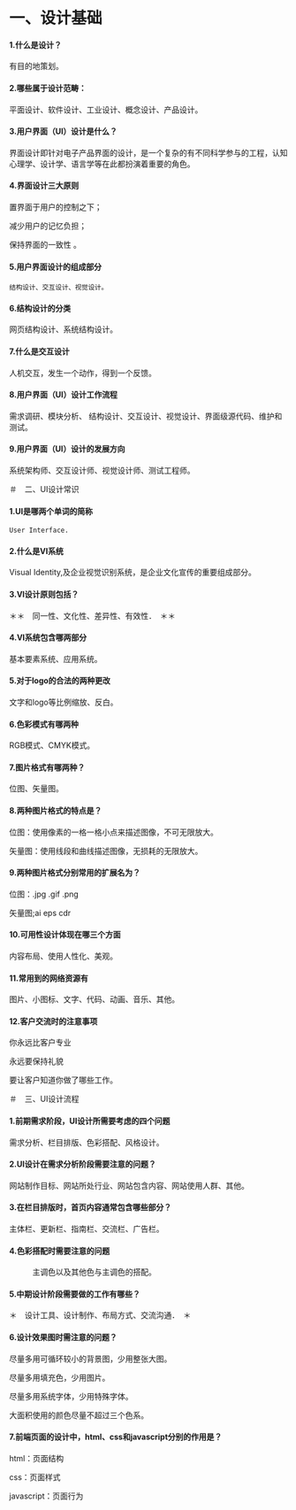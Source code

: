 # 一、设计基础

#### 1.什么是设计？

有目的地策划。


#### 2.哪些属于设计范畴：
 
平面设计、软件设计、工业设计、概念设计、产品设计。

#### 3.用户界面（UI）设计是什么？
  
  界面设计即针对电子产品界面的设计，是一个复杂的有不同科学参与的工程，认知心理学、设计学、语言学等在此都扮演着重要的角色。

#### 4.界面设计三大原则

 置界面于用户的控制之下；

减少用户的记忆负担；

保持界面的一致性 。
  
#### 5.用户界面设计的组成部分

    结构设计、交互设计、视觉设计。

#### 6.结构设计的分类

  网页结构设计、系统结构设计。

#### 7.什么是交互设计

   人机交互，发生一个动作，得到一个反馈。

#### 8.用户界面（UI）设计工作流程

   需求调研、模块分析、 结构设计、交互设计、视觉设计、界面级源代码、维护和测试。

#### 9.用户界面（UI）设计的发展方向

  系统架构师、交互设计师、视觉设计师、测试工程师。

＃　二、UI设计常识

#### 1.UI是哪两个单词的简称

    User Interface.

#### 2.什么是VI系统

  Visual Identity,及企业视觉识别系统，是企业文化宣传的重要组成部分。

#### 3.VI设计原则包括？

  ＊＊　同一性、文化性、差异性、有效性．　＊＊

#### 4.VI系统包含哪两部分

 基本要素系统、应用系统。

#### 5.对于logo的合法的两种更改

  文字和logo等比例缩放、反白。

#### 6.色彩模式有哪两种
  
  RGB模式、CMYK模式。

#### 7.图片格式有哪两种？

   位图、矢量图。

#### 8.两种图片格式的特点是？

位图：使用像素的一格一格小点来描述图像，不可无限放大。

矢量图：使用线段和曲线描述图像，无损耗的无限放大。

#### 9.两种图片格式分别常用的扩展名为？

位图：.jpg  .gif  .png

矢量图;ai eps cdr

#### 10.可用性设计体现在哪三个方面

内容布局、使用人性化、美观。

#### 11.常用到的网络资源有

图片、小图标、文字、代码、动画、音乐、其他。

#### 12.客户交流时的注意事项

   你永远比客户专业

  永远要保持礼貌

要让客户知道你做了哪些工作。

＃　三、UI设计流程

#### 1.前期需求阶段，UI设计所需要考虑的四个问题

 需求分析、栏目排版、色彩搭配、风格设计。

#### 2.UI设计在需求分析阶段需要注意的问题？

网站制作目标、网站所处行业、网站包含内容、网站使用人群、其他。
   
#### 3.在栏目排版时，首页内容通常包含哪些部分？

  主体栏、更新栏、指南栏、交流栏、广告栏。

#### 4.色彩搭配时需要注意的问题
   
　　　主调色以及其他色与主调色的搭配。

#### 5.中期设计阶段需要做的工作有哪些？

  ＊　设计工具、设计制作、布局方式、交流沟通．　＊


#### 6.设计效果图时需注意的问题？

尽量多用可循环较小的背景图，少用整张大图。

尽量多用填充色，少用图片。

尽量多用系统字体，少用特殊字体。

大面积使用的颜色尽量不超过三个色系。



#### 7.前端页面的设计中，html、css和javascript分别的作用是？

html：页面结构

css：页面样式

javascript：页面行为
